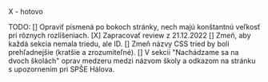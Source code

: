 X - hotovo

TODO:
[] Opraviť písmená po bokoch stránky, nech majú konštantnú veľkosť pri rôznych rozlíšeniach.
[X] Zapracovať review z 21.12.2022
[] Zmeň, aby každá sekcia nemala triedu, ale ID.
[] Zmeň názvy CSS tried by boli prehľadnejšie (kratšie a zrozumiteľné).
[] V sekcii "Nachádzame sa na dvoch školách" oprav medzeru medzi názvom školy a odkazom na stránku s upozornením pri SPŠE Hálova.